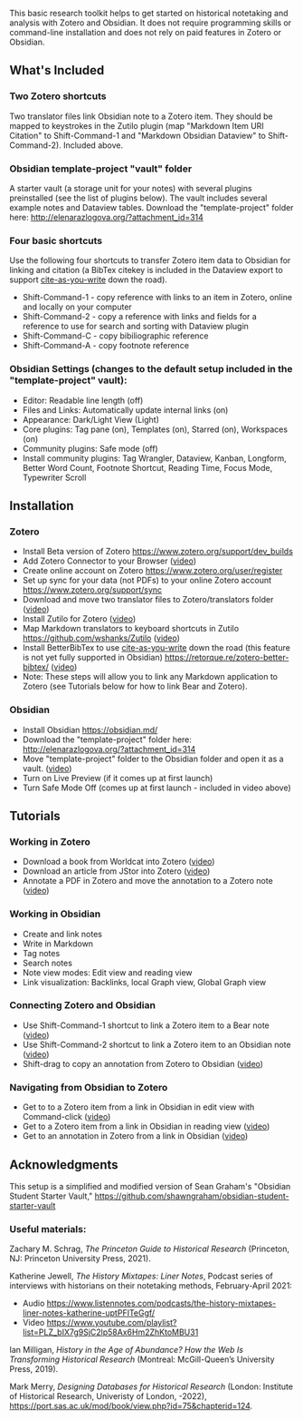 This basic research toolkit helps to get started on historical notetaking and analysis with Zotero and Obsidian. It does not require programming skills or command-line installation and does not rely on paid features in Zotero or Obsidian.
## What's Included
### Two Zotero shortcuts
Two translator files link Obsidian note to a Zotero item. They should be mapped to keystrokes in the Zutilo plugin (map "Markdown Item URI Citation" to Shift-Command-1 and "Markdown Obsidian Dataview" to Shift-Command-2). Included above.
### Obsidian template-project "vault" folder
A starter vault (a storage unit for your notes) with several plugins preinstalled (see the list of plugins below). The vault includes several example notes and Dataview tables.
Download the "template-project" folder here: http://elenarazlogova.org/?attachment_id=314
### Four basic shortcuts
Use the following four shortcuts to transfer Zotero item data to Obsidian for linking and citation (a BibTex citekey is included in the Dataview export to support <a href="https://retorque.re/zotero-better-bibtex/citing/cayw/">cite-as-you-write</a> down the road).  
- Shift-Command-1 - copy reference with links to an item in Zotero, online and locally on your computer
- Shift-Command-2 - copy a reference with links and fields for a reference to use for search and sorting with Dataview plugin
- Shift-Command-C - copy bibiliographic reference
- Shift-Command-A - copy footnote reference
### Obsidian Settings (changes to the default setup included in the "template-project" vault): 
- Editor: Readable line length (off)
- Files and Links: Automatically update internal links (on)
- Appearance: Dark/Light View (Light)
- Core plugins: Tag pane (on), Templates (on), Starred (on), Workspaces (on)
- Community plugins: Safe mode (off)
- Install community plugins: Tag Wrangler, Dataview, Kanban, Longform, Better Word Count, Footnote Shortcut, Reading Time, Focus Mode, Typewriter Scroll
## Installation
### Zotero
- Install Beta version of Zotero https://www.zotero.org/support/dev_builds
- Add Zotero Connector to your Browser (<a href="https://youtu.be/QAIAzuuLvoo">video</a>)
- Create online account on Zotero https://www.zotero.org/user/register
- Set up sync for your data (not PDFs) to your online Zotero account https://www.zotero.org/support/sync
- Download and move two translator files to Zotero/translators folder (<a href="https://youtu.be/nc7TEFEbhpA" target="_blank">video</a>)
- Install Zutilo for Zotero (<a href="https://youtu.be/NSJGtaJPFns" target="_blank">video</a>)
- Map Markdown translators to keyboard shortcuts in Zutilo https://github.com/wshanks/Zutilo (<a href="https://youtu.be/WSt_Rib-dRc">video</a>)
- Install BetterBibTex to use <a href="https://retorque.re/zotero-better-bibtex/citing/cayw/">cite-as-you-write</a> down the road (this feature is not yet fully supported in Obsidian) https://retorque.re/zotero-better-bibtex/ (<a href="https://youtu.be/u40EGnPgnDw">video</a>)
- Note: These steps will allow you to link any Markdown application to Zotero (see Tutorials below for how to link Bear and Zotero).
### Obsidian
- Install Obsidian https://obsidian.md/
- Download the "template-project" folder here: http://elenarazlogova.org/?attachment_id=314
- Move "template-project" folder to the Obsidian folder and open it as a vault. (<a href="https://www.youtube.com/watch?v=Vly0x14FT28" target="_blank">video</a>)
- Turn on Live Preview (if it comes up at first launch)
- Turn Safe Mode Off (comes up at first launch - included in video above)
## Tutorials
### Working in Zotero
- Download a book from Worldcat into Zotero (<a href="https://youtu.be/jTLBonnAQjY">video</a>)
- Download an article from JStor into Zotero (<a href="https://youtu.be/kvZxNo52sFI">video</a>)
- Annotate a PDF in Zotero and move the annotation to a Zotero note (<a href="https://youtu.be/_hQm_joNZoQ">video</a>)
### Working in Obsidian
- Create and link notes
- Write in Markdown
- Tag notes
- Search notes
- Note view modes: Edit view and reading view
- Link visualization: Backlinks, local Graph view, Global Graph view
### Connecting Zotero and Obsidian
- Use Shift-Command-1 shortcut to link a Zotero item to a Bear note (<a href="https://youtu.be/iQiYAoEaD9U">video</a>)
- Use Shift-Command-2 shortcut to link a Zotero item to an Obsidian note (<a href="https://youtu.be/y4Ye0OFzpQ8">video</a>)
- Shift-drag to copy an annotation from Zotero to Obsidian (<a href="https://youtu.be/2b9m8qPViZ4">video</a>)
### Navigating from Obsidian to Zotero
- Get to to a Zotero item from a link in Obsidian in edit view with Command-click (<a href="https://youtu.be/skNjwOGNYso">video</a>)
- Get to a Zotero item from a link in Obsidian in reading view (<a href="https://youtu.be/RYH4pSvlSeo">video</a>)
- Get to an annotation in Zotero from a link in Obsidian (<a href="https://youtu.be/OsYG_Vt87Ho">video</a>)
## Acknowledgments
This setup is a simplified and modified version of Sean Graham's "Obsidian Student Starter Vault," https://github.com/shawngraham/obsidian-student-starter-vault
### Useful materials:
Zachary M. Schrag, _The Princeton Guide to Historical Research_ (Princeton, NJ: Princeton University Press, 2021).

Katherine Jewell, _The History Mixtapes: Liner Notes_, Podcast series of interviews with historians on their notetaking methods, February-April 2021:
- Audio https://www.listennotes.com/podcasts/the-history-mixtapes-liner-notes-katherine-uptPFITeGgf/
- Video https://www.youtube.com/playlist?list=PLZ_bIX7g9SjC2lp58Ax6Hm2ZhKtoMBU31

Ian Milligan, _History in the Age of Abundance? How the Web Is Transforming Historical Research_ (Montreal: McGill-Queen’s University Press, 2019).

Mark Merry, _Designing Databases for Historical Research_ (London: Institute of Historical Research, Univeristy of London, -2022), https://port.sas.ac.uk/mod/book/view.php?id=75&chapterid=124.
